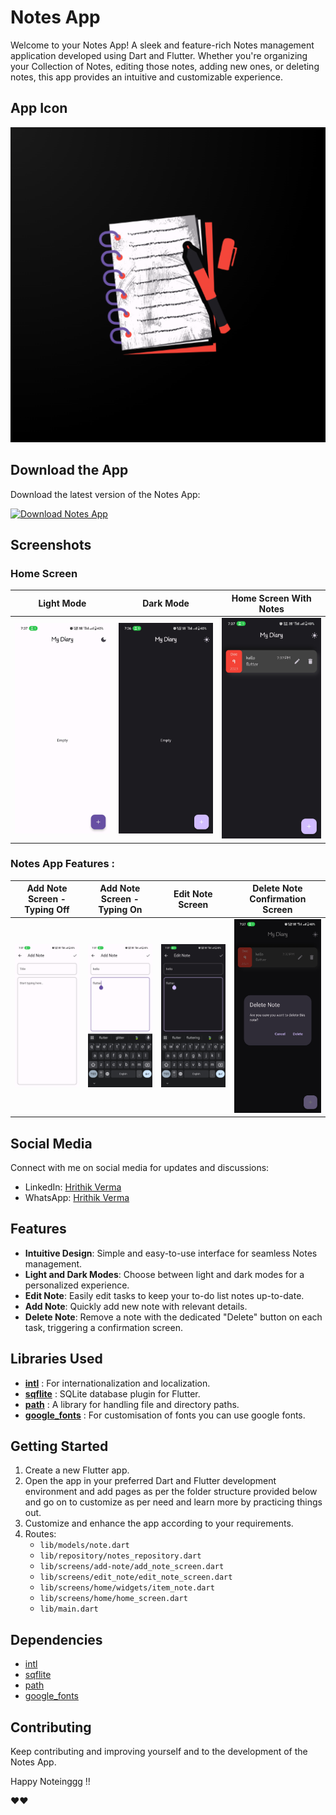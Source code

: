 # Notes App

Welcome to your Notes App! A sleek and feature-rich Notes management application developed using Dart and Flutter. Whether you're organizing your Collection of Notes, editing those notes, adding new ones, or deleting notes, this app provides an intuitive and customizable experience.

## App Icon

![App Icon](screenshots/logo.png)

## Download the App

Download the latest version of the Notes App:

[![Download Notes App](https://img.shields.io/badge/Download-Notes%20App-%23674fa3?style=for-the-badge&logo=google-drive&logoColor=%23fffbff&color=%23f44236)](https://drive.google.com/uc?export=download&id=1EWrh2iM1MkqQcwFGlAYYh_4YyM78Ljbx)

## Screenshots

### Home Screen

| Light Mode | Dark Mode | Home Screen With Notes |
| ---------- | --------- | ----------------------- |
| ![Home Screen - Light Mode](screenshots/home_screen_light_mode.jpg) | ![Home Screen - Dark Mode](screenshots/home_screen_dark_mode.jpg) | ![Home Screen With Notes](screenshots/home_screen_with_tasks_data.jpg) |

### Notes App Features :

| Add Note Screen - Typing Off | Add Note Screen - Typing On | Edit Note Screen | Delete Note Confirmation Screen |
| ---------------------------- | --------------------------- | ---------------- | ------------------------------- |
| ![Add Note Screen - Typing Off](screenshots/add_note_screen_typing_off.jpg) | ![Add Note Screen - Typing On](screenshots/add_note_screen_typing_on.jpg) | ![Edit Note Screen](screenshots/edit_note_screen.jpg) | ![Delete Note Confirmation Screen](screenshots/delete_note_confirmation.jpg) |



## Social Media

Connect with me on social media for updates and discussions:

- LinkedIn: [Hrithik Verma](https://www.linkedin.com/in/hrithik-verma-375238194/)
- WhatsApp: [Hrithik Verma](https://wa.me/+918102780251)

## Features

- **Intuitive Design**: Simple and easy-to-use interface for seamless Notes management.
- **Light and Dark Modes**: Choose between light and dark modes for a personalized experience.
- **Edit Note**: Easily edit tasks to keep your to-do list notes up-to-date.
- **Add Note**: Quickly add new note with relevant details.
- **Delete Note**: Remove a note with the dedicated "Delete" button on each task, triggering a confirmation screen.

## Libraries Used

- **[intl](https://pub.dev/packages/intl)** : For internationalization and localization.
- **[sqflite](https://pub.dev/packages/sqflite)** : SQLite database plugin for Flutter.
- **[path](https://pub.dev/packages/path)** : A library for handling file and directory paths.
- **[google_fonts](https://pub.dev/packages/google_fonts)** : For customisation of fonts you can use google fonts.

## Getting Started

1. Create a new Flutter app.
2. Open the app in your preferred Dart and Flutter development environment and add pages as per the folder structure provided below and go on to customize as per need and learn more by practicing things out.
3. Customize and enhance the app according to your requirements.
4. Routes:
   - `lib/models/note.dart`
   - `lib/repository/notes_repository.dart`
   - `lib/screens/add-note/add_note_screen.dart`
   - `lib/screens/edit_note/edit_note_screen.dart`
   - `lib/screens/home/widgets/item_note.dart`
   - `lib/screens/home/home_screen.dart`
   - `lib/main.dart`

## Dependencies

- [intl](https://pub.dev/packages/intl)
- [sqflite](https://pub.dev/packages/sqflite)
- [path](https://pub.dev/packages/path)
- [google_fonts](https://pub.dev/packages/google_fonts)

## Contributing

Keep contributing and improving yourself and to the development of the Notes App.

Happy Noteinggg !!

❤❤


